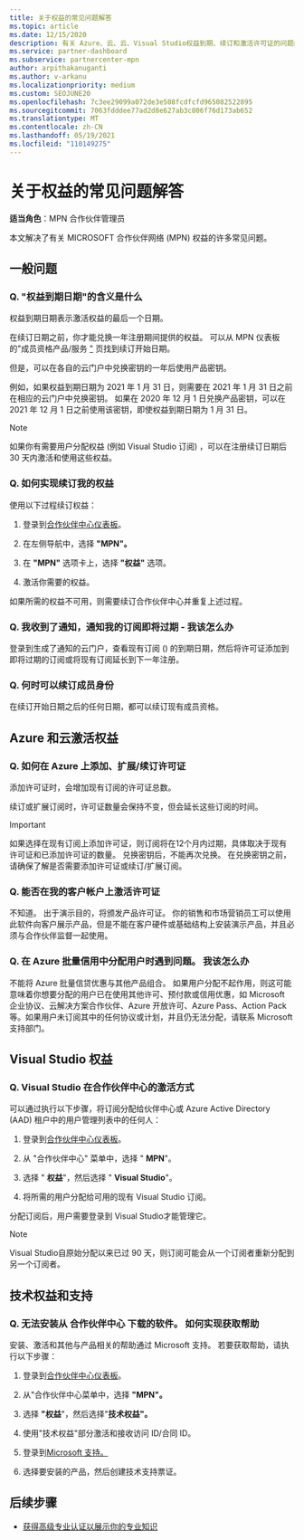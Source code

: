 ```yaml
---
title: 关于权益的常见问题解答
ms.topic: article
ms.date: 12/15/2020
description: 有关 Azure、云、云、Visual Studio权益到期、续订和激活许可证的问题的解答
ms.service: partner-dashboard
ms.subservice: partnercenter-mpn
author: arpithakanuganti
ms.author: v-arkanu
ms.localizationpriority: medium
ms.custom: SEOJUNE20
ms.openlocfilehash: 7c3ee29099a072de3e508fcdfcfd965082522895
ms.sourcegitcommit: 7063fdddee77ad2d8e627ab3c806f76d173ab652
ms.translationtype: MT
ms.contentlocale: zh-CN
ms.lasthandoff: 05/19/2021
ms.locfileid: "110149275"
---
```

# <a name="benefits-faq"></a>关于权益的常见问题解答

**适当角色**：MPN 合作伙伴管理员

本文解决了有关 MICROSOFT 合作伙伴网络 (MPN) 权益的许多常见问题。


## <a name="general-questions"></a>一般问题

### <a name="q-what-does-benefit-expiry-date-mean"></a>Q. "权益到期日期"的含义是什么

权益到期日期表示激活权益的最后一个日期。

在续订日期之前，你才能兑换一年注册期间提供的权益。 可以从 MPN 仪表板的"成员资格产品/服务 ["](https://partner.microsoft.com/dashboard/mpn/offers) 页找到续订开始日期。

但是，可以在各自的云门户中兑换密钥的一年后使用产品密钥。

例如，如果权益到期日期为 2021 年 1 月 31 日，则需要在 2021 年 1 月 31 日之前在相应的云门户中兑换密钥。 如果在 2020 年 12 月 1 日兑换产品密钥，可以在 2021 年 12 月 1 日之前使用该密钥，即使权益到期日期为 1 月 31 日。

>[!NOTE]
>如果你有需要用户分配权益 (例如 Visual Studio 订阅) ，可以在注册续订日期后 30 天内激活和使用这些权益。

### <a name="q-how-do-i-renew-my-benefits"></a>Q. 如何实现续订我的权益

使用以下过程续订权益：

1. 登录到[合作伙伴中心仪表板](https://partner.microsoft.com/dashboard/)。

2. 在左侧导航中，选择 **"MPN"。**

3. 在 **"MPN"** 选项卡上，选择 **"权益"** 选项。

4. 激活你需要的权益。

如果所需的权益不可用，则需要续订合作伙伴中心并重复上述过程。

### <a name="q-i-received-a-notification-informing-me-that-my-subscription-is-expiring-soon---what-should-i-do"></a>Q. 我收到了通知，通知我的订阅即将过期 - 我该怎么办

登录到生成了通知的云门户，查看现有订阅 () 的到期日期，然后将许可证添加到即将过期的订阅或将现有订阅延长到下一年注册。

### <a name="q-when-can-i-renew-my-membership"></a>Q. 何时可以续订成员身份

在续订开始日期之后的任何日期，都可以续订现有成员资格。

## <a name="azure-and-cloud-activation-benefits"></a>Azure 和云激活权益

### <a name="q-how-does-adding-extendingrenewing-licenses-work-on-azure"></a>Q. 如何在 Azure 上添加、扩展/续订许可证

添加许可证时，会增加现有订阅的许可证总数。

续订或扩展订阅时，许可证数量会保持不变，但会延长这些订阅的时间。

>[!IMPORTANT]
>如果选择在现有订阅上添加许可证，则订阅将在12个月内过期，具体取决于现有许可证和已添加许可证的数量。 兑换密钥后，不能再次兑换。 在兑换密钥之前，请确保了解是否需要添加许可证或续订/扩展订阅。

### <a name="q-can-i-activate-the-license-on-my-customers-account"></a>Q. 能否在我的客户帐户上激活许可证

不知道。 出于演示目的，将颁发产品许可证。 你的销售和市场营销员工可以使用此软件向客户展示产品，但是不能在客户硬件或基础结构上安装演示产品，并且必须与合作伙伴监督一起使用。

### <a name="q-im-having-trouble-assigning-users-in-azure-bulk-credit-what-should-i-do"></a>Q. 在 Azure 批量信用中分配用户时遇到问题。 我该怎么办

不能将 Azure 批量信贷优惠与其他产品组合。 如果用户分配不起作用，则这可能意味着你想要分配的用户已在使用其他许可、预付款或信用优惠，如 Microsoft 企业协议、云解决方案合作伙伴、Azure 开放许可、Azure Pass、Action Pack 等。如果用户未订阅其中的任何协议或计划，并且仍无法分配，请联系 Microsoft 支持部门。

## <a name="visual-studio-benefits"></a>Visual Studio 权益

### <a name="q-how-does-visual-studio-activation-work-in-partner-center"></a>Q. Visual Studio 在合作伙伴中心的激活方式

可以通过执行以下步骤，将订阅分配给伙伴中心或 Azure Active Directory (AAD) 租户中的用户管理列表中的任何人：

1. 登录到[合作伙伴中心仪表板](https://partner.microsoft.com/dashboard/)。

2. 从 "合作伙伴中心" 菜单中，选择 " **MPN**"。

3. 选择 " **权益**"，然后选择 " **Visual Studio**"。

4. 将所需的用户分配给可用的现有 Visual Studio 订阅。

分配订阅后，用户需要登录到 Visual Studio才能管理它。

>[!Note]
> Visual Studio自原始分配以来已过 90 天，则订阅可能会从一个订阅者重新分配到另一个订阅者。

## <a name="technical-benefits-and-support"></a>技术权益和支持

### <a name="q-i-cant-install-the-software-i-downloaded-from-partner-center-how-do-i-get-help"></a>Q. 无法安装从 合作伙伴中心 下载的软件。 如何实现获取帮助

安装、激活和其他与产品相关的帮助通过 Microsoft 支持。 若要获取帮助，请执行以下步骤：

1. 登录到[合作伙伴中心仪表板](https://partner.microsoft.com/dashboard/)。

2. 从"合作伙伴中心菜单中，选择 **"MPN"。**

3. 选择 **"权益**"，然后选择"**技术权益"。**

4. 使用"技术权益"部分激活和接收访问 ID/合同 ID。

5. 登录到[Microsoft 支持。](https://support.microsoft.com/supportforbusiness/productselection)

6. 选择要安装的产品，然后创建技术支持票证。

## <a name="next-steps"></a>后续步骤

- [获得高级专业认证以展示你的专业知识](advanced-specializations.md)